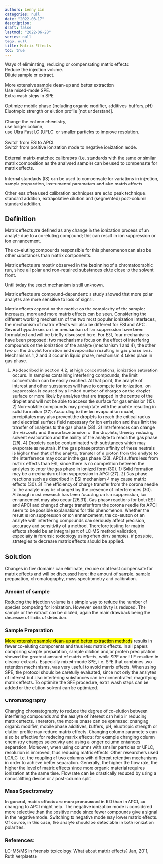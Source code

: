 ```yaml
---
authors: Lenny Lin
categories: null
date: "2022-03-17"
description: 
draft: false
lastmod: "2022-06-28"
series: null
tags: null
title: Matrix Effects
toc: true
---
```


Ways of eliminating, reducing or compensating matrix effects:  
Reduce the injection volume.  
Dilute sample or extract.  
<br>
More extensive sample clean-up and better extraction  
Use mixed-mode SPE.  
Extra wash steps in SPE.  
<br>
Optimize mobile phase (including organic modifier, additives, buffers, pH)  
Eluotropic strength or elution profile [not understand].  
<br>
Change the column chemistry,  
use longer column,   
use Ultra Fast LC (UFLC) or smaller particles to improve resolution.  
<br>
Switch from ESI to APCI.  
Switch from positive ionization mode to negative ionization mode.  
<br>
External matrix-matched calibrators (i.e. standards with the same or similar matrix composition as the analysed sample) can be used to compensate for matrix effects.    
<br>
Internal standards (IS) can be used to compensate for variations in injection, sample preparation, instrumental parameters and also matrix effects.  

Other less often used calibration techniques are echo peak technique, standard addition, extrapolative dilution and (segmented) post-column standard addition. 



<!--more-->

## Definition

Matrix effects are defined as any change in the ionization process of an analyte due to a co-eluting compound; this can result in ion suppression or ion enhancement.  

The co-eluting compounds responsible for this phenomenon can also be other substances than matrix components.  

Matrix effects are mostly observed in the beginning of a chromatographic run, since all polar and non-retained substances elute close to the solvent front.  

Until today the exact mechanism is still unknown.  

Matrix effects are compound-dependent: a study showed that more polar analytes are more sensitive to loss of signal.  

Matrix effects depend on the matrix: as the complexity of the samples increases, more and more matrix effects can be seen. Considering the different working mechanism of the two most popular ionization interfaces, the mechanism of matrix effects will also be different for ESI and APCI. Several hypotheses on the mechanism of ion suppression have been formulated and will be briefly discussed here. For ESI, four mechanisms have been proposed: two mechanisms focus on the effect of interfering compounds on the ionization of the analyte (mechanism 1 and 4), the other two on the droplet formation and evaporation resulting in gas phase ions. Mechanisms 1, 2 and 3 occur in liquid phase, mechanism 4 takes place in gas phase.  

1) As described in section 4.2, at high concentrations, ionization saturation occurs. In samples containing interfering compounds, the limit concentration can be easily reached. At that point, the analyte of interest and other substances will have to compete for ionization. Ion suppression is caused by a limited number of charges on the droplet surface or more likely by analytes that are trapped in the centre of the droplet and will not be able to access the surface for gas emission (15). 2) Non-volatile compounds may precipitate with the analyte resulting in solid formation (27). According to the ion evaporation model, precipitates may also prevent the droplets to reach the critical radius and electrical surface field necessary for ion emission and thus limit the transfer of analytes to the gas phase (28). 3) Interferences can change the viscosity and the surface tension of the droplets, thereby reducing solvent evaporation and the ability of the analyte to reach the gas phase (29). 4) Droplets can be contaminated with substances which may evaporate as neutrals. If the gas phase proton affinity of these neutrals is higher than that of the analyte, transfer of a proton from the analyte to the interference may occur in the gas phase (20). APCI suffers less from matrix effects than ESI, since there is no competition between the analytes to enter the gas phase in ionized form (30). 1) Solid formation may be a mechanism of ion suppression in APCI (27). 2) Gas phase reactions such as described in ESI mechanism 4 may cause matrix effects (30). 3) The efficiency of charge transfer from the corona needle to the analyte may be changed by the presence of interferences (30). Although most research has been focusing on ion suppression, ion enhancement may also occur (26,31). Gas phase reactions for both ESI and APCI and changed charge transfer from the corona needle for APCI seem to be possible explanations for this phenomenon. Whether the result is ion suppression or ion enhancement, the co-elution of an analyte with interfering compounds can seriously affect precision, accuracy and sensitivity of a method. Therefore testing for matrix effects should be an integral part of LC-MS method validation, especially in forensic toxicology using often dirty samples. If possible, strategies to decrease matrix effects should be applied.


## Solution

Changes in five domains can eliminate, reduce or at least compensate for matrix effects and will be discussed here: the amount of sample, sample preparation, chromatography, mass spectrometry and calibration.  


### Amount of sample

Reducing the injection volume is a simple way to reduce the number of species competing for ionization. However, sensitivity is reduced. The sample or the extract can be diluted, again the main drawback being the decrease of limits of detection.


### Sample Preparation

<mark>More extensive sample clean-up and better extraction methods</mark> results in fewer co-eluting components and thus less matrix effects. In all papers comparing sample preparation, sample dilution and/or protein precipitation showed the greatest amount of matrix effects, while SPE and LLE resulted in cleaner extracts. Especially mixed-mode SPE, i.e. SPE that combines two retention mechanisms, was very useful to avoid matrix effects. When using SPE, the protocol should be carefully evaluated, since not only the analytes of interest but also interfering substances can be concentrated, magnifying matrix effects. To optimize the SPE procedure, extra wash steps can be added or the elution solvent can be optimized.


### Chromatography

Changing chromatography to reduce the degree of co-elution between interfering compounds and the analyte of interest can help in reducing matrix effects. Therefore, the mobile phase can be optimized: changing organic modifier, mobile phase additives, buffers, pH, eluotropic strength or elution profile may reduce matrix effects. Changing column parameters can also be effective for reducing matrix effects: for example changing column chemistry changes selectivity and using a longer column enhances separation. Moreover, when using columns with smaller particles or UFLC, resolution is improved, thus reducing matrix effects. Other researchers used LC/LC, i.e. the coupling of two columns with different retention mechanisms in order to achieve better separation. Generally, the higher the flow rate, the higher the level of matrix effects since more organic material requires ionization at the same time. Flow rate can be drastically reduced by using a nanosplitting device or a post-column split.  


### Mass Spectrometry

In general, matrix effects are more pronounced in ESI than in APCI, so changing to APCI might help. The negative ionization mode is considered more selective than the positive mode since fewer compounds give a signal in the negative mode. Switching to negative mode may lower matrix effects. Of course, in this case, the analyte should be detectable in both ionization polarities.  

### References:

LC-MS/MS in forensix toxicology: What about matrix effects? Jan, 2011, Ruth Verplaetse
